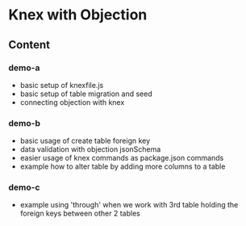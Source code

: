 # Knex with Objection

## Content

### demo-a

- basic setup of knexfile.js
- basic setup of table migration and seed
- connecting objection with knex

### demo-b

- basic usage of create table foreign key
- data validation with objection jsonSchema
- easier usage of knex commands as package.json commands
- example how to alter table by adding more columns to a table

### demo-c

- example using 'through' when we work with 3rd table holding the foreign keys between other 2 tables

